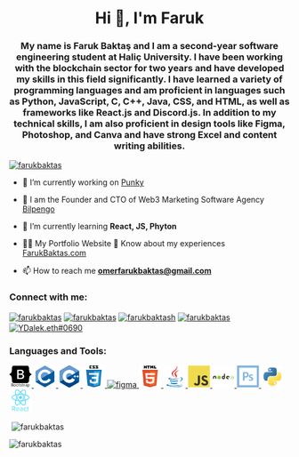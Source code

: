 <h1 align="center">Hi 👋, I'm Faruk</h1>
<h3 align="center">My name is Faruk Baktaş and I am a second-year software engineering student at Haliç University. I have been working with the blockchain sector for two years and have developed my skills in this field significantly. I have learned a variety of programming languages and am proficient in languages such as Python, JavaScript, C, C++, Java, CSS, and HTML, as well as frameworks like React.js and Discord.js. In addition to my technical skills, I am also proficient in design tools like Figma, Photoshop, and Canva and have strong Excel and content writing abilities.</h3>

<p align="left"> <a href="https://twitter.com/farukbaktas" target="blank"><img src="https://img.shields.io/twitter/follow/farukbaktas?logo=twitter&style=for-the-badge" alt="farukbaktas" /></a> </p>

- 🤘 I’m currently working on [Punky](https://Punky.app)

- 🌌 I am the Founder and CTO of Web3 Marketing Software Agency [Bilpengo](https://Bilpengo.io)

- 🌱 I’m currently learning **React, JS, Phyton**

- 🧑‍🚀 My Portfolio Website 📄 Know about my experiences [FarukBaktas.com](https://farukbaktas.com)

- 📫 How to reach me **omerfarukbaktas@gmail.com**

<h3 align="left">Connect with me:</h3>
<p align="left">
<a href="https://twitter.com/farukbaktas" target="blank"><img align="center" src="https://raw.githubusercontent.com/rahuldkjain/github-profile-readme-generator/master/src/images/icons/Social/twitter.svg" alt="farukbaktas" height="30" width="40" /></a>
<a href="https://linkedin.com/in/farukbaktas" target="blank"><img align="center" src="https://raw.githubusercontent.com/rahuldkjain/github-profile-readme-generator/master/src/images/icons/Social/linked-in-alt.svg" alt="farukbaktas" height="30" width="40" /></a>
<a href="https://instagram.com/farukbaktash" target="blank"><img align="center" src="https://raw.githubusercontent.com/rahuldkjain/github-profile-readme-generator/master/src/images/icons/Social/instagram.svg" alt="farukbaktash" height="30" width="40" /></a>
<a href="https://medium.com/farukbaktas" target="blank"><img align="center" src="https://raw.githubusercontent.com/rahuldkjain/github-profile-readme-generator/master/src/images/icons/Social/medium.svg" alt="farukbaktas" height="30" width="40" /></a>
<a href="https://discord.gg/YDalek.eth#0690" target="blank"><img align="center" src="https://raw.githubusercontent.com/rahuldkjain/github-profile-readme-generator/master/src/images/icons/Social/discord.svg" alt="YDalek.eth#0690" height="30" width="40" /></a>
</p>

<h3 align="left">Languages and Tools:</h3>
<p align="left"> <a href="https://getbootstrap.com" target="_blank" rel="noreferrer"> <img src="https://raw.githubusercontent.com/devicons/devicon/master/icons/bootstrap/bootstrap-plain-wordmark.svg" alt="bootstrap" width="40" height="40"/> </a> <a href="https://www.cprogramming.com/" target="_blank" rel="noreferrer"> <img src="https://raw.githubusercontent.com/devicons/devicon/master/icons/c/c-original.svg" alt="c" width="40" height="40"/> </a> <a href="https://www.w3schools.com/cpp/" target="_blank" rel="noreferrer"> <img src="https://raw.githubusercontent.com/devicons/devicon/master/icons/cplusplus/cplusplus-original.svg" alt="cplusplus" width="40" height="40"/> </a> <a href="https://www.w3schools.com/css/" target="_blank" rel="noreferrer"> <img src="https://raw.githubusercontent.com/devicons/devicon/master/icons/css3/css3-original-wordmark.svg" alt="css3" width="40" height="40"/> </a> <a href="https://www.figma.com/" target="_blank" rel="noreferrer"> <img src="https://www.vectorlogo.zone/logos/figma/figma-icon.svg" alt="figma" width="40" height="40"/> </a> <a href="https://www.w3.org/html/" target="_blank" rel="noreferrer"> <img src="https://raw.githubusercontent.com/devicons/devicon/master/icons/html5/html5-original-wordmark.svg" alt="html5" width="40" height="40"/> </a> <a href="https://www.java.com" target="_blank" rel="noreferrer"> <img src="https://raw.githubusercontent.com/devicons/devicon/master/icons/java/java-original.svg" alt="java" width="40" height="40"/> </a> <a href="https://developer.mozilla.org/en-US/docs/Web/JavaScript" target="_blank" rel="noreferrer"> <img src="https://raw.githubusercontent.com/devicons/devicon/master/icons/javascript/javascript-original.svg" alt="javascript" width="40" height="40"/> </a> <a href="https://nodejs.org" target="_blank" rel="noreferrer"> <img src="https://raw.githubusercontent.com/devicons/devicon/master/icons/nodejs/nodejs-original-wordmark.svg" alt="nodejs" width="40" height="40"/> </a> <a href="https://www.photoshop.com/en" target="_blank" rel="noreferrer"> <img src="https://raw.githubusercontent.com/devicons/devicon/master/icons/photoshop/photoshop-line.svg" alt="photoshop" width="40" height="40"/> </a> <a href="https://www.python.org" target="_blank" rel="noreferrer"> <img src="https://raw.githubusercontent.com/devicons/devicon/master/icons/python/python-original.svg" alt="python" width="40" height="40"/> </a> <a href="https://reactjs.org/" target="_blank" rel="noreferrer"> <img src="https://raw.githubusercontent.com/devicons/devicon/master/icons/react/react-original-wordmark.svg" alt="react" width="40" height="40"/> </a> </p>

<p>&nbsp;<img align="center" src="https://github-readme-stats.vercel.app/api?username=farukbaktas&show_icons=true&locale=en" alt="farukbaktas" /></p>

<p><img align="left" src="https://github-readme-stats.vercel.app/api/top-langs?username=farukbaktas&show_icons=true&locale=en&layout=compact" alt="farukbaktas" /></p>


